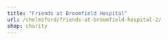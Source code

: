 ```yaml
---
title: "Friends at Broomfield Hospital"
url: /chelmsford/friends-at-broomfield-hospital-2/
shop: charity
---
```

